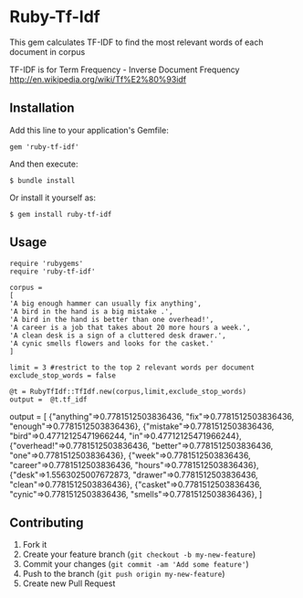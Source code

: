 # Ruby-Tf-Idf

This gem calculates TF-IDF to find the most relevant words of each document in corpus

TF-IDF is for Term Frequency - Inverse Document Frequency
http://en.wikipedia.org/wiki/Tf%E2%80%93idf

## Installation

Add this line to your application's Gemfile:

    gem 'ruby-tf-idf'

And then execute:

    $ bundle install

Or install it yourself as:

    $ gem install ruby-tf-idf

## Usage

    require 'rubygems'
    require 'ruby-tf-idf'

    corpus = 
    [
    'A big enough hammer can usually fix anything',
    'A bird in the hand is a big mistake .',
    'A bird in the hand is better than one overhead!',
    'A career is a job that takes about 20 more hours a week.',
    'A clean desk is a sign of a cluttered desk drawer.',
    'A cynic smells flowers and looks for the casket.'
    ]

    limit = 3 #restrict to the top 2 relevant words per document
    exclude_stop_words = false

    @t = RubyTfIdf::TfIdf.new(corpus,limit,exclude_stop_words)
    output =  @t.tf_idf


output = [
		{"anything"=>0.7781512503836436, "fix"=>0.7781512503836436, "enough"=>0.7781512503836436},
		{"mistake"=>0.7781512503836436, "bird"=>0.47712125471966244, "in"=>0.47712125471966244},
		{"overhead!"=>0.7781512503836436, "better"=>0.7781512503836436, "one"=>0.7781512503836436},
		{"week"=>0.7781512503836436, "career"=>0.7781512503836436, "hours"=>0.7781512503836436},
		{"desk"=>1.5563025007672873, "drawer"=>0.7781512503836436, "clean"=>0.7781512503836436},
		{"casket"=>0.7781512503836436, "cynic"=>0.7781512503836436, "smells"=>0.7781512503836436},
		]

## Contributing

1. Fork it
2. Create your feature branch (`git checkout -b my-new-feature`)
3. Commit your changes (`git commit -am 'Add some feature'`)
4. Push to the branch (`git push origin my-new-feature`)
5. Create new Pull Request
